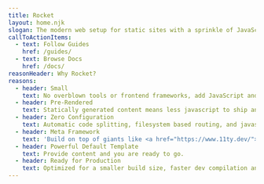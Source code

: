 ```yaml
---
title: Rocket
layout: home.njk
slogan: The modern web setup for static sites with a sprinkle of JavaScript.
callToActionItems:
  - text: Follow Guides
    href: /guides/
  - text: Browse Docs
    href: /docs/
reasonHeader: Why Rocket?
reasons:
  - header: Small
    text: No overblown tools or frontend frameworks, add JavaScript and/or Web Components only on pages where needed.
  - header: Pre-Rendered
    text: Statically generated content means less javascript to ship and process.
  - header: Zero Configuration
    text: Automatic code splitting, filesystem based routing, and javascript in markdown.
  - header: Meta Framework
    text: 'Build on top of giants like <a href="https://www.11ty.dev/">eleventy</a>, <a href="https://rollupjs.org/">Rollup</a>, and <a href="https://www.modern-web.dev/">Modern Web</a>.'
  - header: Powerful Default Template
    text: Provide content and you are ready to go.
  - header: Ready for Production
    text: Optimized for a smaller build size, faster dev compilation and dozens of other improvements.
---
```

